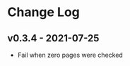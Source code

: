 Change Log
========================================

v0.3.4 - 2021-07-25
----------------------------------------

- Fail when zero pages were checked


